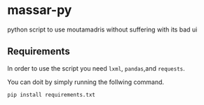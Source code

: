 # massar-py
python script to use moutamadris without suffering with its bad ui
## Requirements
In order to use the script you need ```lxml```, ```pandas```,and ```requests```.

You can doit by simply running the follwing command.
```
pip install requirements.txt 
```
